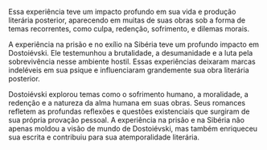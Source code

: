 Essa experiência teve um impacto profundo em sua vida e produção literária posterior, aparecendo em muitas de suas obras sob a forma de temas recorrentes, como culpa, redenção, sofrimento, e dilemas morais.

A experiência na prisão e no exílio na Sibéria teve um profundo impacto em Dostoiévski. Ele testemunhou a brutalidade, a desumanidade e a luta pela sobrevivência nesse ambiente hostil. Essas experiências deixaram marcas indeléveis em sua psique e influenciaram grandemente sua obra literária posterior.

Dostoiévski explorou temas como o sofrimento humano, a moralidade, a redenção e a natureza da alma humana em suas obras. Seus romances refletem as profundas reflexões e questões existenciais que surgiram de sua própria provação pessoal. A experiência na prisão e na Sibéria não apenas moldou a visão de mundo de Dostoiévski, mas também enriqueceu sua escrita e contribuiu para sua atemporalidade literária.
